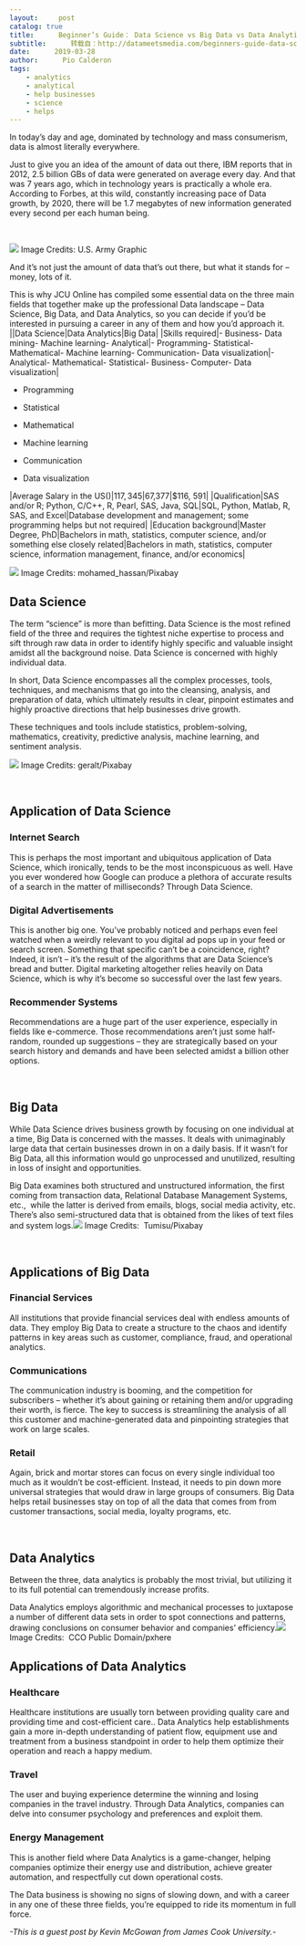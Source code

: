```yaml
---
layout:     post
catalog: true
title:      Beginner’s Guide： Data Science vs Big Data vs Data Analytics
subtitle:      转载自：http://datameetsmedia.com/beginners-guide-data-science-vs-big-data-vs-data-analytics/
date:      2019-03-28
author:      Pio Calderon
tags:
    - analytics
    - analytical
    - help businesses
    - science
    - helps
---
```






In today’s day and age, dominated by technology and mass consumerism, data is almost literally everywhere.

Just to give you an idea of the amount of data out there, IBM reports that in 2012, 2.5 billion GBs of data were generated on average every day. And that was 7 years ago, which in technology years is practically a whole era. According to Forbes, at this wild, constantly increasing pace of Data growth, by 2020, there will be 1.7 megabytes of new information generated every second per each human being.


 

![](https://i0.wp.com/datameetsmedia.com/wp-content/uploads/2019/03/Screen-Shot-2019-03-28-at-9.15.09-AM.png?resize=800%2C803)
Image Credits: U.S. Army Graphic

And it’s not just the amount of data that’s out there, but what it stands for – money, lots of it.

This is why JCU Online has compiled some essential data on the three main fields that together make up the professional Data landscape – Data Science, Big Data, and Data Analytics, so you can decide if you’d be interested in pursuing a career in any of them and how you’d approach it.
||Data Science|Data Analytics|Big Data|
|Skills required|- Business- Data mining- Machine learning- Analytical|- Programming- Statistical- Mathematical- Machine learning- Communication- Data visualization|- Analytical- Mathematical- Statistical- Business- Computer- Data visualization|

- Programming

- Statistical

- Mathematical

- Machine learning

- Communication

- Data visualization

|Average Salary in the US()|$117,345|$67,377|$116, 591|
|Qualification|SAS and/or R; Python, C/C++, R, Pearl, SAS, Java, SQL|SQL, Python, Matlab, R, SAS, and Excel|Database development and management; some programming helps but not required|
|Education background|Master Degree, PhD|Bachelors in math, statistics, computer science, and/or something else closely related|Bachelors in math, statistics, computer science, information management, finance, and/or economics|

![](https://i2.wp.com/datameetsmedia.com/wp-content/uploads/2019/03/Screen-Shot-2019-03-28-at-9.15.19-AM.png?resize=800%2C501)
Image Credits: mohamed_hassan/Pixabay

## **Data Science**

The term “science” is more than befitting. Data Science is the most refined field of the three and requires the tightest niche expertise to process and sift through raw data in order to identify highly specific and valuable insight amidst all the background noise. Data Science is concerned with highly individual data.

In short, Data Science encompasses all the complex processes, tools, techniques, and mechanisms that go into the cleansing, analysis, and preparation of data, which ultimately results in clear, pinpoint estimates and highly proactive directions that help businesses drive growth.

These techniques and tools include statistics, problem-solving, mathematics, creativity, predictive analysis, machine learning, and sentiment analysis.





![](https://i2.wp.com/datameetsmedia.com/wp-content/uploads/2019/03/Screen-Shot-2019-03-28-at-9.15.27-AM.png?resize=800%2C533)
Image Credits: geralt/Pixabay

 

## **Application of Data Science**

### **Internet Search**

This is perhaps the most important and ubiquitous application of Data Science, which ironically, tends to be the most inconspicuous as well. Have you ever wondered how Google can produce a plethora of accurate results of a search in the matter of milliseconds? Through Data Science.

### **Digital Advertisements**

This is another big one. You’ve probably noticed and perhaps even feel watched when a weirdly relevant to you digital ad pops up in your feed or search screen. Something that specific can’t be a coincidence, right? Indeed, it isn’t – it’s the result of the algorithms that are Data Science’s bread and butter. Digital marketing altogether relies heavily on Data Science, which is why it’s become so successful over the last few years.

### **Recommender Systems**

Recommendations are a huge part of the user experience, especially in fields like e-commerce. Those recommendations aren’t just some half-random, rounded up suggestions – they are strategically based on your search history and demands and have been selected amidst a billion other options.

 

## **Big Data**

While Data Science drives business growth by focusing on one individual at a time, Big Data is concerned with the masses. It deals with unimaginably large data that certain businesses drown in on a daily basis. If it wasn’t for Big Data, all this information would go unprocessed and unutilized, resulting in loss of insight and opportunities.

Big Data examines both structured and unstructured information, the first coming from transaction data, Relational Database Management Systems, etc.,  while the latter is derived from emails, blogs, social media activity, etc. There’s also semi-structured data that is obtained from the likes of text files and system logs.![](https://i1.wp.com/datameetsmedia.com/wp-content/uploads/2019/03/Screen-Shot-2019-03-28-at-9.15.36-AM.png?resize=800%2C594)
Image Credits:  Tumisu/Pixabay

 

## **Applications of Big Data**

### **Financial Services**

All institutions that provide financial services deal with endless amounts of data. They employ Big Data to create a structure to the chaos and identify patterns in key areas such as customer, compliance, fraud, and operational analytics.

### **Communications**

The communication industry is booming, and the competition for subscribers – whether it’s about gaining or retaining them and/or upgrading their worth, is fierce. The key to success is streamlining the analysis of all this customer and machine-generated data and pinpointing strategies that work on large scales.

### **Retail**

Again, brick and mortar stores can focus on every single individual too much as it wouldn’t be cost-efficient. Instead, it needs to pin down more universal strategies that would draw in large groups of consumers. Big Data helps retail businesses stay on top of all the data that comes from from customer transactions, social media, loyalty programs, etc.

 

## **Data Analytics**

Between the three, data analytics is probably the most trivial, but utilizing it to its full potential can tremendously increase profits.

Data Analytics employs algorithmic and mechanical processes to juxtapose a number of different data sets in order to spot connections and patterns, drawing conclusions on consumer behavior and companies’ efficiency.![](https://i0.wp.com/datameetsmedia.com/wp-content/uploads/2019/03/Screen-Shot-2019-03-28-at-9.15.44-AM.png?resize=800%2C767)
Image Credits:  CCO Public Domain/pxhere

### 

## **Applications of Data Analytics**

### **Healthcare**

Healthcare institutions are usually torn between providing quality care and providing time and cost-efficient care.. Data Analytics help establishments gain a more in-depth understanding of patient flow, equipment use and treatment from a business standpoint in order to help them optimize their operation and reach a happy medium.

### **Travel**

The user and buying experience determine the winning and losing companies in the travel industry. Through Data Analytics, companies can delve into consumer psychology and preferences and exploit them.

### **Energy Management**

This is another field where Data Analytics is a game-changer, helping companies optimize their energy use and distribution, achieve greater automation, and respectfully cut down operational costs.

The Data business is showing no signs of slowing down, and with a career in any one of these three fields, you’re equipped to ride its momentum in full force. 




*-This is a guest post by Kevin McGowan from James Cook University.-*

